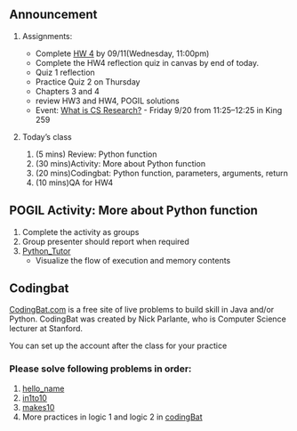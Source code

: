 ## Announcement
1. Assignments:
   - Complete [HW 4](https://w3.cs.jmu.edu/cs149/f24/hw/hw4/) by 09/11(Wednesday, 11:00pm)
   - Complete the HW4 reflection quiz in canvas by end of today. 
   - Quiz 1 reflection
   - Practice Quiz 2 on Thursday
    - Chapters 3 and 4
    - review HW3 and HW4, POGIL solutions
   - Event: [What is CS Research?](https://w3.cs.jmu.edu/cs149/f24/csit/research/) - Friday 9/20 from 11:25–12:25 in King 259

2. Today’s class
   1. (5 mins) Review: Python function 
   2. (30 mins)Activity: More about Python function
   3. (20 mins)Codingbat: Python function, parameters, arguments, return
   4. (10 mins)QA for HW4

## POGIL Activity: More about Python function
1. Complete the activity as groups
2. Group presenter should report when required
3. [Python_Tutor](https://pythontutor.com/visualize.html#mode=edit)
   - Visualize the flow of execution and memory contents

## Codingbat
[CodingBat.com](CodingBat.com) is a free site of live problems to build skill in Java and/or Python. CodingBat was created by Nick Parlante, who is Computer Science lecturer at Stanford.

You can set up the account after the class for your practice

### Please solve following problems in order:
1. [hello_name](https://codingbat.com/prob/p115413)
2. [in1to10](https://codingbat.com/prob/p158497)
3. [makes10](https://codingbat.com/prob/p124984)
4. More practices in logic 1 and logic 2 in [codingBat](https://codingbat.com/python)

